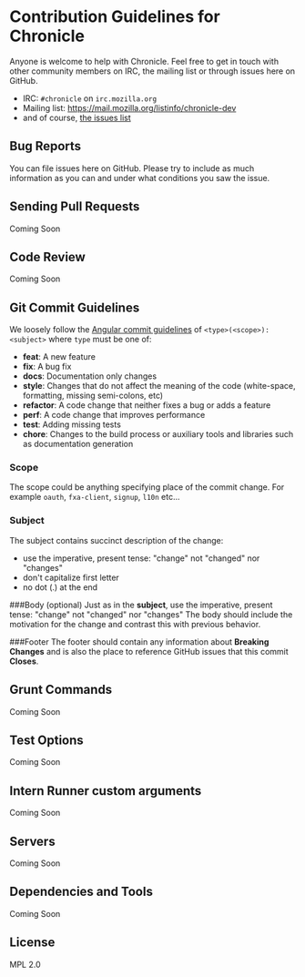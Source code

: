 # Contribution Guidelines for Chronicle

Anyone is welcome to help with Chronicle. Feel free to get in touch with other community members on IRC, the
mailing list or through issues here on GitHub.

- IRC: `#chronicle` on `irc.mozilla.org`
- Mailing list: <https://mail.mozilla.org/listinfo/chronicle-dev>
- and of course, [the issues list](https://github.com/mozilla/chronicle/issues)

## Bug Reports ##

You can file issues here on GitHub. Please try to include as much information as you can and under what conditions
you saw the issue.

## Sending Pull Requests ##

Coming Soon

## Code Review ##

Coming Soon

## Git Commit Guidelines

We loosely follow the [Angular commit guidelines](https://github.com/angular/angular.js/blob/master/CONTRIBUTING.md#type) of `<type>(<scope>): <subject>` where `type` must be one of:

* **feat**: A new feature
* **fix**: A bug fix
* **docs**: Documentation only changes
* **style**: Changes that do not affect the meaning of the code (white-space, formatting, missing
  semi-colons, etc)
* **refactor**: A code change that neither fixes a bug or adds a feature
* **perf**: A code change that improves performance
* **test**: Adding missing tests
* **chore**: Changes to the build process or auxiliary tools and libraries such as documentation
  generation

### Scope
The scope could be anything specifying place of the commit change. For example `oauth`,
`fxa-client`, `signup`, `l10n` etc...

### Subject
The subject contains succinct description of the change:

* use the imperative, present tense: "change" not "changed" nor "changes"
* don't capitalize first letter
* no dot (.) at the end

###Body (optional)
Just as in the **subject**, use the imperative, present tense: "change" not "changed" nor "changes"
The body should include the motivation for the change and contrast this with previous behavior.

###Footer
The footer should contain any information about **Breaking Changes** and is also the place to
reference GitHub issues that this commit **Closes**.

## Grunt Commands

Coming Soon

## Test Options

Coming Soon

## Intern Runner custom arguments

Coming Soon

## Servers

Coming Soon 

## Dependencies and Tools

Coming Soon

## License

MPL 2.0
